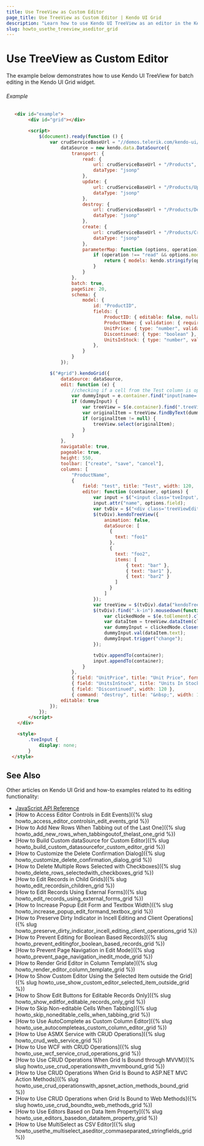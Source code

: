 ```yaml
---
title: Use TreeView as Custom Editor
page_title: Use TreeView as Custom Editor | Kendo UI Grid
description: "Learn how to use Kendo UI TreeView as an editor in the Kendo UI Grid widget."
slug: howto_usethe_treeview_aseditor_grid
---
```


# Use TreeView as Custom Editor

The example below demonstrates how to use Kendo UI TreeView for batch editing in the Kendo UI Grid widget.

###### Example

```html
   <div id="example">
		<div id="grid"></div>

		<script>
			$(document).ready(function () {
				var crudServiceBaseUrl = "//demos.telerik.com/kendo-ui/service",
					dataSource = new kendo.data.DataSource({
						transport: {
							read: {
								url: crudServiceBaseUrl + "/Products",
								dataType: "jsonp"
							},
							update: {
								url: crudServiceBaseUrl + "/Products/Update",
								dataType: "jsonp"
							},
							destroy: {
								url: crudServiceBaseUrl + "/Products/Destroy",
								dataType: "jsonp"
							},
							create: {
								url: crudServiceBaseUrl + "/Products/Create",
								dataType: "jsonp"
							},
							parameterMap: function (options, operation) {
								if (operation !== "read" && options.models) {
									return { models: kendo.stringify(options.models) };
								}
							}
						},
						batch: true,
						pageSize: 20,
						schema: {
							model: {
								id: "ProductID",
								fields: {
									ProductID: { editable: false, nullable: true },
									ProductName: { validation: { required: true } },
									UnitPrice: { type: "number", validation: { required: true, min: 1 } },
									Discontinued: { type: "boolean" },
									UnitsInStock: { type: "number", validation: { min: 0, required: true } }
								},
							}
						}
					});

				$("#grid").kendoGrid({
					dataSource: dataSource,
					edit: function (e) {
						//checking if a cell from the Test column is opened for editing
						var dummyInput = e.container.find("input[name='test']");
						if (dummyInput) {
							var treeView = $(e.container).find(".treeViewEditor").data("kendoTreeView");
							var originalItem = treeView.findByText(dummyInput.val());
							if (originalItem != null) {
								treeView.select(originalItem);
							}
						}
					},
					navigatable: true,
					pageable: true,
					height: 550,
					toolbar: ["create", "save", "cancel"],
					columns: [
						"ProductName",
						{
							field: "test", title: "Test", width: 120,
							editor: function (container, options) {
								var input = $("<input class='tveInput'/>");
								input.attr("name", options.field);
								var tvDiv = $("<div class='treeViewEditor'></div>");
								$(tvDiv).kendoTreeView({
									animation: false,
									dataSource: [
									  {
									  	text: "foo1"
									  },
									  {
									  	text: "foo2",
									  	items: [
											{ text: "bar" },
											{ text: "bar1" },
											{ text: "bar2" }
									  	]
									  }
									]
								});
								var treeView = $(tvDiv).data("kendoTreeView");
								$(tvDiv).find(".k-in").mousedown(function (e) {
									var clickedNode = $(e.toElement).closest("[role=treeitem]");
									var dataItem = treeView.dataItem(clickedNode);
									var dummyInput = clickedNode.closest("[role=gridcell]").find("input[name='test']");
									dummyInput.val(dataItem.text);
									dummyInput.trigger("change");
								});

								tvDiv.appendTo(container);
								input.appendTo(container);
							}
						},
						{ field: "UnitPrice", title: "Unit Price", format: "{0:c}", width: 120 },
						{ field: "UnitsInStock", title: "Units In Stock", width: 120 },
						{ field: "Discontinued", width: 120 },
						{ command: "destroy", title: "&nbsp;", width: 150 }],
					editable: true
				});
			});
		</script>
	</div>

	<style>
		.tveInput {
			display: none;
		}
  </style>
```

## See Also

Other articles on Kendo UI Grid and how-to examples related to its editing functionality:

* [JavaScript API Reference](/api/javascript/ui/grid)
* [How to Access Editor Controls in Edit Events]({% slug howto_access_editor_controlsin_edit_events_grid %})
* [How to Add New Rows When Tabbing out of the Last One]({% slug howto_add_new_rows_when_tabbingoutof_thelast_one_grid %})
* [How to Build Custom dataSource for Custom Editor]({% slug howto_build_custom_datasourcefor_custom_editor_grid %})
* [How to Customize the Delete Confirmation Dialog]({% slug howto_customize_delete_confirmation_dialog_grid %})
* [How to Delete Multiple Rows Selected with Checkboxes]({% slug howto_delete_rows_selectedwith_checkboxes_grid %})
* [How to Edit Records in Child Grids]({% slug howto_edit_recordsin_children_grid %})
* [How to Edit Records Using External Forms]({% slug howto_edit_records_using_external_forms_grid %})
* [How to Increase Popup Edit Form and Textbox Width]({% slug howto_increase_popup_edit_formand_textbox_grid %})
* [How to Preserve Dirty Indicator in Incell Editing and Client Operations]({% slug howto_preserve_dirty_indicator_incell_editing_client_operations_grid %})
* [How to Prevent Editing for Boolean Based Records]({% slug howto_prevent_editingfor_boolean_based_records_grid %})
* [How to Prevent Page Navigation in Edit Mode]({% slug howto_prevent_page_navigation_inedit_mode_grid %})
* [How to Render Grid Editor in Column Template]({% slug howto_render_editor_column_template_grid %})
* [How to Show Custom Editor Using the Selected Item outside the Grid]({% slug howto_use_show_custom_editor_selected_item_outside_grid %})
* [How to Show Edit Buttons for Editable Records Only]({% slug howto_show_editfor_editable_records_only_grid %})
* [How to Skip Non-editable Cells When Tabbing]({% slug howto_skip_noneditable_cells_when_tabbing_grid %})
* [How to Use AutoComplete as Custom Column Editor]({% slug howto_use_autocompleteas_custom_column_editor_grid %})
* [How to Use ASMX Service with CRUD Operations]({% slug howto_crud_web_service_grid %})
* [How to Use WCF with CRUD Operations]({% slug howto_use_wcf_service_crud_operations_grid %})
* [How to Use CRUD Operations When Grid Is Bound through MVVM]({% slug howto_use_crud_operationswith_mvvmbound_grid %})
* [How to Use CRUD Operations When Grid Is Bound to ASP.NET MVC Action Methods]({% slug howto_use_crud_operationswith_apsnet_action_methods_bound_grid %})
* [How to Use CRUD Operations when Grid Is Bound to Web Methods]({% slug howto_use_crud_boundto_web_methods_grid %})
* [How to Use Editors Based on Data Item Property]({% slug howto_use_editors_basedon_dataitem_property_grid %})
* [How to Use MultiSelect as CSV Editor]({% slug howto_usethe_multiselect_aseditor_commaseparated_stringfields_grid %})
